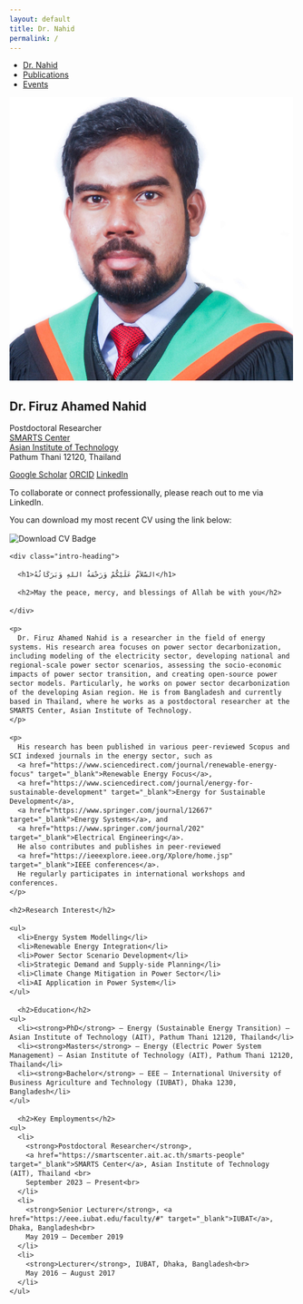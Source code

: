 ```yaml
---
layout: default
title: Dr. Nahid
permalink: /
---
```


<!-- TOP NAVIGATION -->
<nav class="top-nav">
  <ul>
    <li><a href="/">Dr. Nahid</a></li>
    <li><a href="/publications/">Publications</a></li>
    <li><a href="/events/">Events</a></li>
  </ul>
</nav> 

<!-- TWO COLUMN CONTAINER -->
<div class="homepage-container">
  <!-- LEFT SECTION: PHOTO + BUTTONS -->
  <div class="left-panel">
    <img src="/Image/profile/Untitled design.png" alt="Dr. Nahid" class="profile-pic">
    <h2>Dr. Firuz Ahamed Nahid</h2>
    <p>
      Postdoctoral Researcher <br>
      <a href="https://smartscenter.ait.ac.th/smarts-people" target="_blank">SMARTS Center</a><br>
      <a href="https://ait.ac.th/" target="_blank">Asian Institute of Technology</a><br>
      Pathum Thani 12120, Thailand
    </p>
    <div class="link-buttons">
      <a href="https://scholar.google.com/citations?user=uqPruO4AAAAJ&hl=en" target="_blank"><i class="fab fa-google"></i> Google Scholar</a>
      <a href="https://orcid.org/0000-0002-2531-7640" target="_blank"><i class="fab fa-orcid"></i> ORCID</a>
      <a href="https://www.linkedin.com/in/firuz-ahamed-nahid/" target="_blank"><i class="fab fa-linkedin"></i> LinkedIn</a>
    </div>
    <p style="margin-top: 15px; font-size: 14px;">
    To collaborate or connect professionally, please reach out to me via LinkedIn.
    </p>
    <!-- Download CV Section -->
    <p style="margin-top: 10px; font-size: 14px;">
      You can download my most recent CV using the link below:
    </p>
    <p>
      <a href="https://drive.google.com/uc?export=download&id=YOUR_FILE_ID" target="_blank" style="text-decoration: none;">
      <img src="https://img.shields.io/badge/Download-CV-blue" alt="Download CV Badge" style="vertical-align: middle;">
    </a>
    </p>
  </div>
  
  <!-- RIGHT SECTION: BIO + CONTENT -->
  <div class="right-panel">
    
    <div class="intro-heading">
    
      <h1>السَّلاَمُ عَلَيْكُمْ وَرَحْمَةُ اللهِ وَبَرَكَاتُهُ</h1>
      
      <h2>May the peace, mercy, and blessings of Allah be with you</h2>
      
    </div>
    
    <p>
      Dr. Firuz Ahamed Nahid is a researcher in the field of energy systems. His research area focuses on power sector decarbonization, including modeling of the electricity sector, developing national and regional-scale power sector scenarios, assessing the socio-economic impacts of power sector transition, and creating open-source power sector models. Particularly, he works on power sector decarbonization of the developing Asian region. He is from Bangladesh and currently based in Thailand, where he works as a postdoctoral researcher at the SMARTS Center, Asian Institute of Technology.
    </p>
    
    <p>
      His research has been published in various peer-reviewed Scopus and SCI indexed journals in the energy sector, such as 
      <a href="https://www.sciencedirect.com/journal/renewable-energy-focus" target="_blank">Renewable Energy Focus</a>, 
      <a href="https://www.sciencedirect.com/journal/energy-for-sustainable-development" target="_blank">Energy for Sustainable Development</a>, 
      <a href="https://www.springer.com/journal/12667" target="_blank">Energy Systems</a>, and 
      <a href="https://www.springer.com/journal/202" target="_blank">Electrical Engineering</a>. 
      He also contributes and publishes in peer-reviewed 
      <a href="https://ieeexplore.ieee.org/Xplore/home.jsp" target="_blank">IEEE conferences</a>. 
      He regularly participates in international workshops and conferences.
    </p>
    
    <h2>Research Interest</h2>
    
    <ul>
      <li>Energy System Modelling</li>
      <li>Renewable Energy Integration</li>
      <li>Power Sector Scenario Development</li>
      <li>Strategic Demand and Supply-side Planning</li>
      <li>Climate Change Mitigation in Power Sector</li>
      <li>AI Application in Power System</li>
    </ul>

      <h2>Education</h2>
    <ul>
      <li><strong>PhD</strong> – Energy (Sustainable Energy Transition) – Asian Institute of Technology (AIT), Pathum Thani 12120, Thailand</li>
      <li><strong>Masters</strong> – Energy (Electric Power System Management) – Asian Institute of Technology (AIT), Pathum Thani 12120, Thailand</li>
      <li><strong>Bachelor</strong> – EEE – International University of Business Agriculture and Technology (IUBAT), Dhaka 1230, Bangladesh</li>
    </ul>

      <h2>Key Employments</h2>
    <ul>
      <li>
        <strong>Postdoctoral Researcher</strong>, 
        <a href="https://smartscenter.ait.ac.th/smarts-people" target="_blank">SMARTS Center</a>, Asian Institute of Technology (AIT), Thailand <br>
        September 2023 – Present<br>
      </li>
      <li>
        <strong>Senior Lecturer</strong>, <a href="https://eee.iubat.edu/faculty/#" target="_blank">IUBAT</a>, Dhaka, Bangladesh<br>
        May 2019 – December 2019
      </li>
      <li>
        <strong>Lecturer</strong>, IUBAT, Dhaka, Bangladesh<br>
        May 2016 – August 2017
      </li>
    </ul>

  </div> <!-- End of right-panel -->

</div> <!-- End of homepage-container -->
